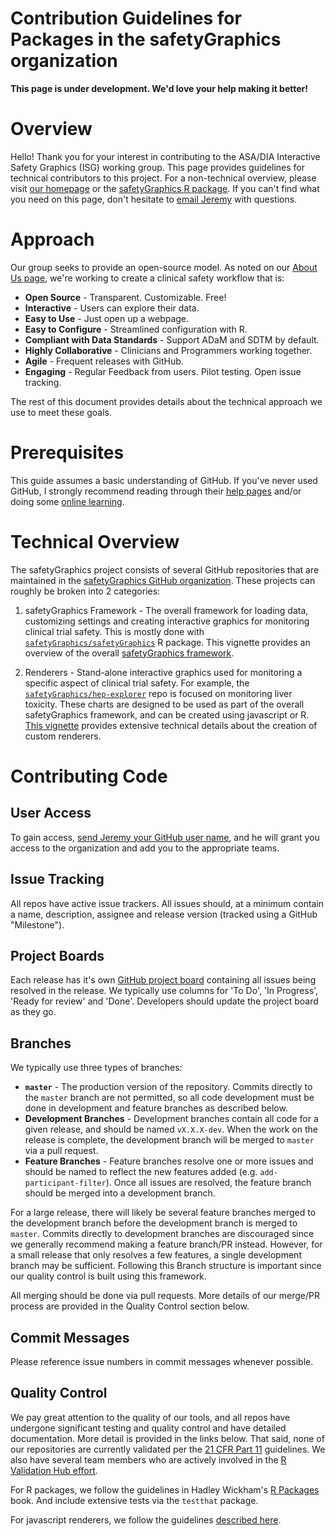 # Contribution Guidelines for Packages in the safetyGraphics organization

**This page is under development. We'd love your help making it better!**

# Overview 

Hello! Thank you for your interest in contributing to the ASA/DIA Interactive Safety Graphics (ISG) working group. This page provides guidelines for technical contributors to this project. For a non-technical overview, please visit [our homepage](https://safetygraphics.github.io/) or the [safetyGraphics R package](https://safetygraphics.github.io/safetyGraphics/). If you can't find what you need on this page, don't hesitate to [email Jeremy](mailto:jwildfire@gmail.com?subject=safetyGraphics%20Technical%20Question) with questions. 

# Approach

Our group seeks to provide an open-source model. As noted on our [About Us page](https://safetygraphics.github.io/about), we're working to create a clinical safety workflow that is:

- **Open Source** - Transparent. Customizable. Free!
- **Interactive** - Users can explore their data.
- **Easy to Use** - Just open up a webpage.
- **Easy to Configure** - Streamlined configuration with R.  
- **Compliant with Data Standards** - Support ADaM and SDTM by default.
- **Highly Collaborative** - Clinicians and Programmers working together.
- **Agile** - Frequent releases with GitHub.
- **Engaging** - Regular Feedback from users. Pilot testing. Open issue tracking.

The rest of this document provides details about the technical approach we use to meet these goals. 

# Prerequisites

This guide assumes a basic understanding of GitHub. If you've never used GitHub, I strongly recommend reading through their [help pages](https://help.github.com/en/github) and/or doing some [online learning](https://www.coursera.org/learn/introduction-git-github).

# Technical Overview

The safetyGraphics project consists of several GitHub repositories that are maintained in the [safetyGraphics GitHub organization](https://github.com/SafetyGraphics/). These projects can roughly be broken into 2 categories: 

1. safetyGraphics Framework - The overall framework for loading data, customizing settings and creating interactive graphics for monitoring clinical trial safety. This is mostly done with [`safetyGraphics/safetyGraphics`](https://github.com/SafetyGraphics/safetyGraphics) R package. This vignette provides an overview of the overall [safetyGraphics framework](https://cran.r-project.org/web/packages/safetyGraphics/vignettes/shinyUserGuide.html). 

2. Renderers - Stand-alone interactive graphics used for monitoring a specific aspect of clinical trial safety. For example, the [`safetyGraphics/hep-explorer`](https://github.com/SafetyGraphics/safetyGraphics) repo is focused on monitoring liver toxicity. These charts are designed to be used as part of the overall safetyGraphics framework, and can be created using javascript or R. [This vignette](https://cran.r-project.org/web/packages/safetyGraphics/vignettes/customWorkflows.html) provides extensive technical details about the creation of custom renderers.

# Contributing Code 

## User Access

To gain access, [send Jeremy your GitHub user name](mailto:jwildfire@gmail.com?subject=safetyGraphics%20Access%20Request), and he will grant you access to the organization and add you to the appropriate teams. 

## Issue Tracking

All repos have active issue trackers. All issues should, at a minimum contain a name, description, assignee and release version (tracked using a GitHub "Milestone").

## Project Boards

Each release has it's own [GitHub project board](https://help.github.com/en/github/managing-your-work-on-github/managing-project-boards) containing all issues being resolved in the release. We typically use columns for 'To Do', 'In Progress', 'Ready for review' and 'Done'. Developers should update the project board as they go. 

## Branches

 We typically use three types of branches: 

- **`master`** - The production version of the repository. Commits directly to the `master` branch are not permitted, so all code development must be done in development and feature branches as described below.
- **Development Branches** - Development branches contain all code for a given release, and should be named `vX.X.X-dev`. When the work on the release is complete, the development branch will be merged to `master` via a pull request. 
- **Feature Branches** - Feature branches resolve one or more issues and should be named to reflect the new features added  (e.g. `add-participant-filter`). Once all issues are resolved, the feature branch should be merged into a development branch. 

For a large release, there will likely be several feature branches merged to the development branch before the development branch is merged to `master`. Commits directly to development branches are discouraged since we generally recommend making a feature branch/PR instead. However, for a small release that only resolves a few features, a single development branch may be sufficient. Following this Branch structure is important since our quality control is built using this framework. 

All merging should be done via pull requests. More details of our merge/PR process are provided in the Quality Control section below. 

## Commit Messages

Please reference issue numbers in commit messages whenever possible. 

## Quality Control

We pay great attention to the quality of our tools, and all repos have undergone significant testing and quality control and have detailed documentation. More detail is provided in the links below. That said, none of our repositories are currently validated per the [21 CFR Part 11](https://www.accessdata.fda.gov/scripts/cdrh/cfdocs/cfcfr/CFRSearch.cfm?CFRPart=11) guidelines.  We also have several team members who are actively involved in the [R Validation Hub effort](https://www.pharmar.org/).

For R packages, we follow the guidelines in Hadley Wickham's [R Packages](http://r-pkgs.had.co.nz/) book. And include extensive tests via the `testthat` package. 

For javascript renderers, we follow the guidelines [described here](https://github.com/RhoInc/open-source-handbook/blob/master/workflow/testing/readme.md). 
